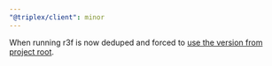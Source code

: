 ```yaml
---
"@triplex/client": minor
---
```


When running r3f is now deduped and forced to [use the version from project root](https://vitejs.dev/config/shared-options.html#resolve-dedupe).
